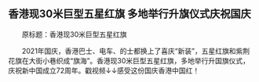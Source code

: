 ## 香港现30米巨型五星红旗 多地举行升旗仪式庆祝国庆
　　原标题：香港现30米巨型五星红旗

　　2021年国庆，香港巴士、电车、的士都换上了喜庆“新装”，五星红旗和紫荆花旗在大街小巷织成“旗海”。香港现30米巨型五星红旗，多地举行升国旗仪式，庆祝新中国成立72周年。戳视频↓↓感受这份国庆香港中国红！  

　　 

　　 

